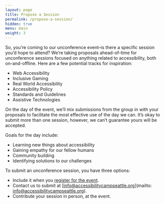 ```yaml
---
layout: page
title: Propose a Session
permalink: /propose-a-session/
hidden: true
menu: main
weight: 3
---
```


So, you’re coming to our unconference event–is there a specific session you’d hope to attend? We’re taking proposals ahead-of-time for unconference sessions focused on anything related to accessibility, both on-and-offline. Here are a few potential tracks for inspiration:

- Web Accessibility
- Inclusive Gaming
- Real World Accessibility
- Accessibility Policy
- Standards and Guidelines
- Assistive Technologies

On the day of the event, we’ll mix submissions from the group in with your proposals to facilitate the most effective use of the day we can. It’s okay to submit more than one session, however, we can’t guarantee yours will be accepted.

Goals for the day include:

- Learning new things about accessibility
- Gaining empathy for our fellow humans
- Community building
- Identifying solutions to our challenges

To submit an unconference session, you have three options:

- Include it when you [register for the event](../registration).
- Contact us to submit at [info@accessibilitycampseattle.org](mailto: info@accessibilitycampseattle.org).
- Contribute your session in person, at the event.

